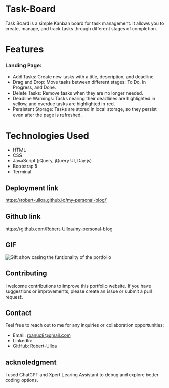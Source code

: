# Task-Board

Task Board is a simple Kanban board for task management. It allows you to create, manage, and track tasks through different stages of completion.


# Features
### Landing Page:
- Add Tasks: Create new tasks with a title, description, and deadline.
- Drag and Drop: Move tasks between different stages: To Do, In Progress, and Done.
- Delete Tasks: Remove tasks when they are no longer needed.
- Deadline Warnings: Tasks nearing their deadlines are highlighted in yellow, and overdue tasks are highlighted in red.
- Persistent Storage: Tasks are stored in local storage, so they persist even after the page is refreshed.

# Technologies Used
- HTML
- CSS
- JavaScript (jQuery, jQuery UI, Day.js)
- Bootstrap 5
- Terminal

## Deployment link

https://robert-ulloa.github.io/my-personal-blog/

## Github link
https://github.com/Robert-Ulloa/my-personal-blog


## GIF

![Gift show casing the funtionality of the portfolio](./assets/images/blogGif.gif)

## Contributing
I welcome contributions to improve this portfolio website. If you have suggestions or improvements, please create an issue or submit a pull request.


## Contact
Feel free to reach out to me for any inquiries or collaboration opportunities:

- Email: roanuc8@gmail.com
- LinkedIn: 
- GitHub: Robert-Ulloa

## acknoledgment
I used ChatGPT and Xpert Learing Assistant to debug and explore better coding options.


